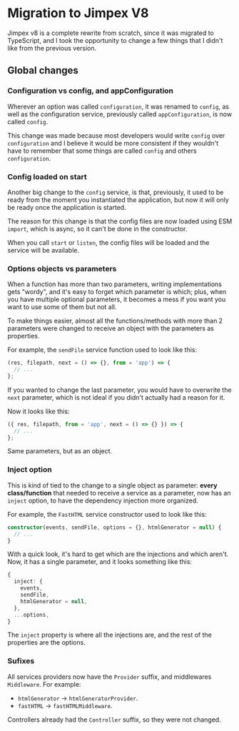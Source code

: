 # Migration to Jimpex V8

Jimpex v8 is a complete rewrite from scratch, since it was migrated to TypeScript, and I took the opportunity to change a few things that I didn't like from the previous version.

## Global changes

### Configuration vs config, and appConfiguration

Wherever an option was called `configuration`, it was renamed to `config`, as well as the configuration service, previously called `appConfiguration`, is now called `config`.

This change was made because most developers would write `config` over `configuration` and I believe it would be more consistent if they wouldn't have to remember that some things are called `config` and others `configuration`.

### Config loaded on start

Another big change to the `config` service, is that, previously, it used to be ready from the moment you instantiated the application, but now it will only be ready once the application is started.

The reason for this change is that the config files are now loaded using ESM `import`, which is async, so it can't be done in the constructor.

When you call `start` or `listen`, the config files will be loaded and the service will be available.

### Options objects vs parameters

When a function has more than two parameters, writing implementations gets "wordy", and it's easy to forget which parameter is which; plus, when you have multiple optional parameters, it becomes a mess if you want you want to use some of them but not all.

To make things easier, almost all the functions/methods with more than 2 parameters were changed to receive an object with the parameters as properties.

For example, the `sendFile` service function used to look like this:

```ts
(res, filepath, next = () => {}, from = 'app') => {
  // ...
};
```

If you wanted to change the last parameter, you would have to overwrite the `next` parameter, which is not ideal if you didn't actually had a reason for it.

Now it looks like this:

```ts
({ res, filepath, from = 'app', next = () => {} }) => {
  // ...
};
```

Same parameters, but as an object.

### Inject option

This is kind of tied to the change to a single object as parameter: **every class/function** that needed to receive a service as a parameter, now has an `inject` option, to have the dependency injection more organized.

For example, the `FastHTML` service constructor used to look like this:

```ts
constructor(events, sendFile, options = {}, htmlGenerator = null) {
  // ...
}
```

With a quick look, it's hard to get which are the injections and which aren't. Now, it has a single parameter, and it looks something like this:

```ts
{
  inject: {
    events,
    sendFile,
    htmlGenerator = null,
  },
  ...options,
}
```

The `inject` property is where all the injections are, and the rest of the properties are the options.

### Sufixes

All services providers now have the `Provider` suffix, and middlewares `Middleware`. For example:

- `htmlGenerator` -> `htmlGeneratorProvider`.
- `fastHTML` -> `fastHTMLMiddleware`.

Controllers already had the `Controller` suffix, so they were not changed.
